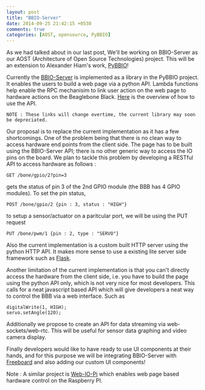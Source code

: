 ```yaml
---
layout: post
title: "BBIO-Server"
date: 2014-09-25 21:42:15 +0530
comments: true
categories: [AOST, opensource, PyBBIO] 
---
```


As we had talked about in our last post, We'll be working on BBIO-Server as our AOST (Architecture of Open Source Technologies) project. This will be an extension to Alexander Hiam's work, [PyBBIO][1]!

Currently the [BBIO-Server][2] is implemented as a library in the PyBBIO project. It enables the users to build a web page via a python API. Lambda functions help enable the RPC mechanisim to link user action on the web page to hardware actions on the Beaglebone Black. [Here][3] is the overview of how to use the API. 

	NOTE : These links will change overtime, the current library may soon be depreciated. 

Our proposal is to replace the current implementation as it has a few shortcomings. One of the problem being that there is no clean way to access hardware end points from the client side. The page has to be built using the BBIO-Server API; there is no other generic way to access the IO pins on the board. We plan to tackle this problem by developing a RESTful API to access hardware as follows : 
```
GET /bone/gpio/2?pin=3
```
gets the status of pin 3 of the 2nd GPIO module (the BBB has 4 GPIO modules). To set the pin status, 
```
POST /bone/gpio/2 {pin : 3, status : "HIGH"}
```
to setup a sensor/actuator on a paritcular port, we will be using the PUT request
```
PUT /bone/pwm/1 {pin : 2, type : "SERVO"}
```

Also the current implementation is a custom built HTTP server using the python HTTP API. It makes more sense to use a existing lite server side framework such as [Flask][4].

Another limitation of the current implementation is that you can't directly access the hardware from the client side, i.e. you have to build the page using the python API only, which is not very nice for most developers. This calls for a neat javascript based API which will give developers a neat way to control the BBB via a web interface. Such as
```
digitalWrite(1, HIGH);
servo.setAngle(120);
```
Additionally we propose to create an API for data streaming via web-sockets/web-rtc. This will be useful for sensor data graphing and video camera display.

Finally developers would like to have ready to use UI components at their hands, and for this purpose we will be integrating BBIO-Server with [Freeboard][5] and also adding our custom UI components! 

Note : A similar project is [Web-IO-Pi][6] which enables web page based hardware control on the Raspberry PI.

[1]: https://github.com/alexanderhiam/PyBBIO
[2]: https://github.com/alexanderhiam/PyBBIO/blob/master/libraries/BBIOServer
[3]: https://github.com/alexanderhiam/PyBBIO/wiki/BBIOServer
[4]: http://flask.pocoo.org/
[5]: https://freeboard.io/
[6]: https://code.google.com/p/webiopi/
